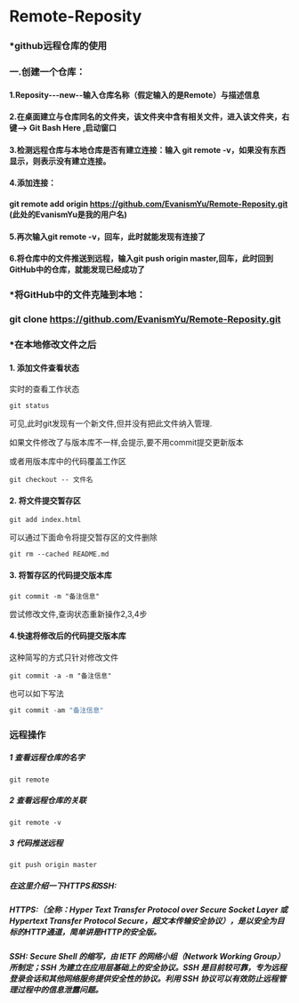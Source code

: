 # Remote-Reposity
### *github远程仓库的使用

### 一.创建一个仓库：

#### 1.Reposity---new--输入仓库名称（假定输入的是Remote）与描述信息

#### 2.在桌面建立与仓库同名的文件夹，该文件夹中含有相关文件，进入该文件夹，右键--> Git Bash Here  ,启动窗口

#### 3.检测远程仓库与本地仓库是否有建立连接：输入 git remote -v，如果没有东西显示，则表示没有建立连接。

#### 4.添加连接：

#### git remote add origin https://github.com/EvanismYu/Remote-Reposity.git (此处的EvanismYu是我的用户名)

#### 5.再次输入git remote -v，回车，此时就能发现有连接了

#### 6.将仓库中的文件推送到远程，输入git push origin master,回车，此时回到GitHub中的仓库，就能发现已经成功了

### *将GitHub中的文件克隆到本地：

### git clone https://github.com/EvanismYu/Remote-Reposity.git

### *在本地修改文件之后

#### 1. 添加文件查看状态

实时的查看工作状态

```shell
git status
```

可见,此时git发现有一个新文件,但并没有把此文件纳入管理.

如果文件修改了与版本库不一样,会提示,要不用commit提交更新版本

或者用版本库中的代码覆盖工作区

```shell
git checkout -- 文件名
```



#### 2. 将文件提交暂存区

```shell
git add index.html
```

可以通过下面命令将提交暂存区的文件删除

```shell
git rm --cached README.md
```



#### 3. 将暂存区的代码提交版本库

```shell
git commit -m "备注信息"
```



尝试修改文件,查询状态重新操作2,3,4步



#### 4.快速将修改后的代码提交版本库

这种简写的方式只针对修改文件

```shell
git commit -a -m "备注信息"
```

也可以如下写法

```js
git commit -am "备注信息"
```

### 远程操作

##### 1 查看远程仓库的名字

```shell
git remote
```



##### 2 查看远程仓库的关联

```shell
git remote -v
```



##### 3 代码推送远程

```shell
git push origin master
```



##### 在这里介绍一下HTTPS和SSH:
#####  HTTPS:（全称：Hyper Text Transfer Protocol over Secure Socket Layer 或 Hypertext Transfer Protocol Secure，超文本传输安全协议），是以安全为目标的HTTP通道，简单讲是HTTP的安全版。

##### SSH: Secure Shell 的缩写，由 IETF 的网络小组（Network Working Group）所制定；SSH 为建立在应用层基础上的安全协议。SSH 是目前较可靠，专为远程登录会话和其他网络服务提供安全性的协议。利用 SSH 协议可以有效防止远程管理过程中的信息泄露问题。